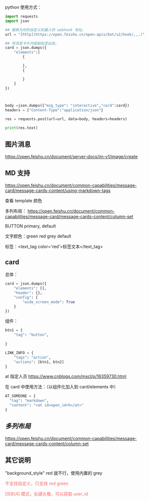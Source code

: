 
python  使用方式：

```python
import requests
import json

## 替换为你的自定义机器人的 webhook 地址。
url = "[http](https://open.feishu.cn/open-apis/bot/v2/hook/,,,)"

## 将消息卡片内容粘贴至此处。
card = json.dumps({
    "elements":[
        {

        },
        {

        }
    ]
})



body =json.dumps({"msg_type": "interactive","card":card})
headers = {"Content-Type":"application/json"}

res = requests.post(url=url, data=body, headers=headers)

print(res.text)
```



## 图片消息

https://open.feishu.cn/document/server-docs/im-v1/image/create

## MD 支持

https://open.feishu.cn/document/common-capabilities/message-card/message-cards-content/using-markdown-tags

查看 template 颜色




多列布局：
https://open.feishu.cn/document/common-capabilities/message-card/message-cards-content/column-set


BUTTON primary, default

文字颜色：green red grey default

标签：<text_tag color='red'>标签文本</text_tag>


## card

总体：
```python
card = json.dumps({
    "elements": [],
    "header": {},
    "config": {
        "wide_screen_mode": True
    }
})
```

组件：

```python
btn1 = {
    "tag": "button",
    
}

LINK_INFO = {
    "tags": "action",
    "actions": [btn1, btn2]
}
```



at 指定人员 https://www.cnblogs.com/mxcl/p/16359730.html


在 card 中使用方法：（以组件化加入到 card/elements 中）

```python
AT_SOMEONE = {
  "tag": "markdown",
  "content": "<at id=open_id>h</at>"
}
```



## _多列布局_

https://open.feishu.cn/document/common-capabilities/message-card/message-cards-content/column-set





## 其它说明

"background_style" red 就不行，使用内置的 grey

<font color='#f66'> 不支持自定义，只支持 red green 

DEBUG 模式，右键头像，可以获取 user_id


